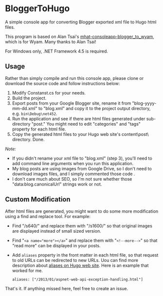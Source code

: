 # BloggerToHugo
A simple console app for converting Blogger exported xml file to Hugo html files.

This program is based on Alan Tsai's [mhat-consoleapp-blogger_to_wyam](https://github.com/alantsai/mhat-consoleapp-blogger_to_wyam), which is for Wyam. Many thanks to Alan Tsai!

For Windows only, .NET Framework 4.5 is required.

## Usage

Rather than simply compile and run this console app, please clone or download the source code and follow instructions below:

1. Modify Constanst.cs for your needs.
2. Build the project.
3. Export posts from your Google Blogger site, rename it from "blog-yyyy-mm-dd.xml" to "blog.xml" and copy it to the project output directory, e.g. `bin\Debug\net452`.
4. Run the application and see if there are html files generated under sub-directory "post." You might need to edit "categories" and "tags" property for each html file.
5. Copy the generated html files to your Hugo web site's content\post\ directory. Done.

*Note:*

- If you didn't rename your xml file to "blog.xml" (step 3), you'll need to add command line arguments when you run this application.
- My blog posts are using images from Google Drive, so I don't need to download images files, and I simply commented those code .
- I don't care much about SEO, so I'm not sure whether those "data:blog.canonicalUrl" strings work or not.

## Custom Modification

After html files are generated, you might want to do some more modification using a find and replace tool. For example:

- Find "/s640/" and replace them with "/s1600/" so that original images are displayed instead of small sized version.
- Find "`<a name="more"></a>`" and replace them with "`<!--more-->`" so that "read more" can be displayed in your posts.
- Add `aliases` property in the front matter in each html file, so that request to old URLs can be redirected to new URLs. Uou can find more description about [aliases on Hugo web site](https://gohugo.io/content-management/urls/#aliases). Here is an example that worked for me.

    `aliases: ["/2013/01/aspnet-web-api-exception-handling.html"]`

That's it. If anything missed here, feel free to create an issue.

